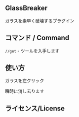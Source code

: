 ## GlassBreaker
ガラスを素早く破壊するプラグイン

## コマンド / Command
`//get` - ツールを入手します

## 使い方
ガラスを左クリック

瞬時に消し去ります

## ライセンス/License

